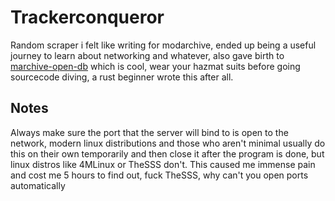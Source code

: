 # Trackerconqueror
Random scraper i felt like writing for modarchive, ended up being a useful journey to learn about
networking and whatever, also gave birth to [marchive-open-db](https://github.com/phnixir/marchive-open-db)
which is cool, wear your hazmat suits before going sourcecode diving, a rust beginner wrote this
after all.

## Notes
Always make sure the port that the server will bind to is open to the network,
modern linux distributions and those who aren't minimal usually do this on their own temporarily
and then close it after the program is done, but linux distros like 4MLinux or TheSSS don't.
This caused me immense pain and cost me 5 hours to find out, fuck TheSSS, why can't you open ports
automatically
